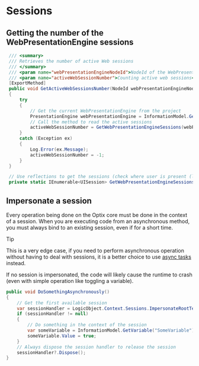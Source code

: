 # Sessions

## Getting the number of the WebPresentationEngine sessions

```csharp
 /// <summary>
 /// Retrieves the number of active Web sessions
 /// </summary>
 /// <param name="webPresentationEngineNodeId">NodeId of the WebPresentationEngine node</param>
 /// <param name="activeWebSessionNumber">Counting active web sessions</param>
 [ExportMethod]
 public void GetActiveWebSessionsNumber(NodeId webPresentationEngineNodeId, out int activeWebSessionNumber)
 {
     try
     {
         // Get the current WebPresentationEngine from the project
         PresentationEngine webPresentationEngine = InformationModel.Get<PresentationEngine>(webPresentationEngineNodeId);
         // Call the method to read the active sessions
         activeWebSessionNumber = GetWebPresentationEngineSessions(webPresentationEngine).Count();
     }
     catch (Exception ex)
     {
         Log.Error(ex.Message);
         activeWebSessionNumber = -1;
     }
 }

 // Use reflections to get the sessions (check where user is present (like Anonymous))
 private static IEnumerable<UISession> GetWebPresentationEngineSessions(PresentationEngine webPresentationEngine) => webPresentationEngine.Sessions.Where(s => s.User != null);
```

## Impersonate a session

Every operation being done on the Optix core must be done in the context of a session. When you are executing code from an asynchronous method, you must always bind to an existing session, even if for a short time.

> [!TIP]
> This is a very edge case, if you need to perform asynchronous operation without having to deal with sessions, it is a better choice to use [async tasks](./async-tasks.md) instead.

If no session is impersonated, the code will likely cause the runtime to crash (even with simple operation like toggling a variable).

```csharp
public void DoSomethingAsynchronously()
{
    // Get the first available session
    var sessionHandler = LogicObject.Context.Sessions.ImpersonateRootTemporary();
    if (sessionHandler != null)
    {
        // Do something in the context of the session
        var someVariable = InformationModel.GetVariable("SomeVariable");
        someVariable.Value = true;        
    }
    // Always dispose the session handler to release the session
    sessionHandler?.Dispose();
}
```
